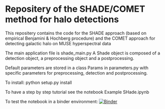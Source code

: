 # Repositery of the SHADE/COMET method for halo detections

This repositery contains the code for the SHADE approach (based on empirical Benjamini & Hochberg procedure) and the COMET approach for detecting galactic halo on MUSE hyperspectral data

The main application file is shade_main.py
A Shade object is composed of a detection object, a preprocessing object and a postprocessing.

Default parameters are stored in a class Params in parameters.py with specific parameters for preprocessing, detection and postprocessing.

To install:
python setup.py install

To have a step by step tutorial see the notebook Example SHade.ipynb

To test the notebook in a binder environment:
[![Binder](https://mybinder.org/badge.svg)](https://mybinder.org/v2/gh/raphbacher/comet/master)
